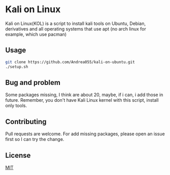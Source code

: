 # Kali on Linux

Kali on Linux(KOL) is a script to install kali tools on Ubuntu, Debian, derivatives and all operating systems that use apt (no arch linux for example, which use pacman)

## Usage


```bash
git clone https://github.com/Andrea055/kali-on-ubuntu.git
./setup.sh
```

## Bug and problem
Some packages missing, I think are about 20, maybe, if i can, i add those in future.
Remember, you don't have Kali Linux kernel with this script, install only tools.

## Contributing
Pull requests are welcome. For add missing packages, please open an issue first so I can try the change.

## License
[MIT](https://choosealicense.com/licenses/mit/)

